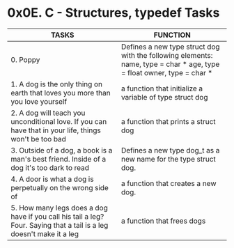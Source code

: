 # 0x0E. C - Structures, typedef Tasks
| TASKS | FUNCTION |
| --- | --- |
| 0. Poppy | Defines a new type struct dog with the following elements: name, type = char * age, type = float owner, type = char * |
| 1. A dog is the only thing on earth that loves you more than you love yourself | a function that initialize a variable of type struct dog |
| 2. A dog will teach you unconditional love. If you can have that in your life, things won't be too bad | a function that prints a struct dog |
| 3. Outside of a dog, a book is a man's best friend. Inside of a dog it's too dark to read | Defines a new type dog_t as a new name for the type struct dog. |
| 4. A door is what a dog is perpetually on the wrong side of | a function that creates a new dog. |
| 5. How many legs does a dog have if you call his tail a leg? Four. Saying that a tail is a leg doesn't make it a leg | a function that frees dogs |